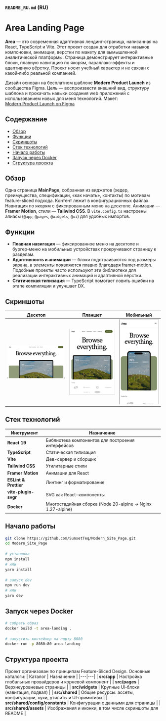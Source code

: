 ### `README_RU.md` (RU)

# Area Landing Page

**Area** — это современная адаптивная лендинг‑страница, написанная на React, TypeScript и Vite.  Этот проект создан для отработки навыков компоновки, анимации, верстки по макету для вымышленной аналитической платформы.  Страница демонстрирует интерактивные блоки, плавную навигацию по якорям, параллакс‑эффекты и адаптивную вёрстку.  Проект носит учебный характер и не связан с какой‑либо реальной компанией.

Дизайн основан на бесплатном шаблоне **Modern Product Launch** из сообщества Figma. Цель — воспроизвести внешний вид, структуру шаблона и прокачать навыки создания web приложений с использованием новых для меня технологий. Макет: [Modern Product Launch on Figma](https://www.figma.com/community/file/1487309170684591074/modern-product-launch)

## Содержание
- [Обзор](#обзор)
- [Функции](#функции)
- [Скриншоты](#скриншоты)
- [Стек технологий](#стек-технологий)
- [Начало работы](#начало-работы)
- [Запуск через Docker](#запуск-через-docker)
- [Структура проекта](#структура-проекта)

## Обзор
Одна страница **MainPage**, собранная из виджетов (хедер, преимущества, спецификации, «как начать», контакты) по мотивам feature-sliced подхода. Контент лежит в конфигурационных файлах. Навигация по якорям с фиксированным меню на десктопе. Анимации — **Framer Motion**, стили — **Tailwind CSS**. В `vite.config.ts` настроены алиасы (`@app`, `@pages`, `@widgets`, `@ui`) для удобных импортов.

## Функции
- **Плавная навигация** — фиксированное меню на десктопе и бургер‑меню на мобильных устройствах прокручивают страницу к разделам.
- **Адаптивность и анимации** — блоки подстраиваются под размеры экрана, а элементы появляются плавно благодаря framer‑motion.  Подобные проекты часто используют эти библиотеки для реализации интерактивных анимаций и адаптивной вёрстки.
- **Статическая типизация** — TypeScript помогает ловить ошибки на этапе компиляции и улучшает DX.

## Скриншоты

| Десктоп |Планшет | Мобильный |
|---|---|--- |
| ![Desktop](src/shared/assets/screens/desktop.png) |![Tablet](src/shared/assets/screens/tablet.png) | ![Mobile](src/shared/assets/screens/mobile.png) |

## Стек технологий

| Инструмент | Назначение |
|---|---|
| **React 19** | Библиотека компонентов для построения интерфейсов |
| **TypeScript** | Статическая типизация |
| **Vite** | Дев-сервер и сборщик |
| **Tailwind CSS** | Утилитарные стили |
| **Framer Motion** | Анимации для React |
| **ESLint & Prettier** | Линтинг и форматирование |
| **vite-plugin-svgr** | SVG как React-компоненты |
| **Docker** | Многостадийная сборка (Node 20-alpine → Nginx 1.27-alpine) |

## Начало работы

```bash
git clone https://github.com/SunsetTeq/Modern_Site_Page.git
cd Modern_Site_Page

# установка
npm install
# или
yarn install

# запуск dev
npm run dev
# или
yarn dev
```
## Запуск через Docker
```bash
# собрать образ
docker build -t area-landing .

# запустить контейнер на порту 8080
docker run -p 8080:80 area-landing
```
## Структура проекта
Проект организован по принципам Feature-Sliced Design.  Основные каталоги:
| Каталог | Назначение |
|---|---|
| **src/app** | Настройка глобальных провайдеров и корневой компонент |
| **src/pages** | Верхнеуровневые страницы |
| **src/widgets** | Крупные UI‑блоки (навигация, подвал) |
| **src/shared** | Общие ресурсы: ассеты, конфигурации, хуки, утилиты и UI‑примитивы |
| **src/shared/config/constants** | Конфигурации с данными для страницы |
| **src/shared/assets** | Изображения и иконки, в том числе скриншоты для README |
